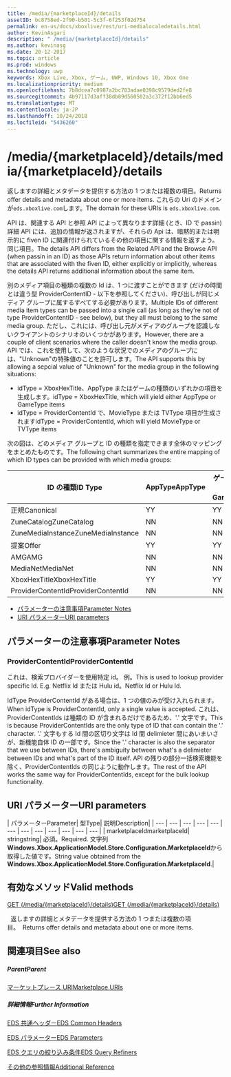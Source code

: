 ```yaml
---
title: /media/{marketplaceId}/details
assetID: bc8758ed-2f90-b501-5c3f-6f253f02d754
permalink: en-us/docs/xboxlive/rest/uri-medialocaledetails.html
author: KevinAsgari
description: " /media/{marketplaceId}/details"
ms.author: kevinasg
ms.date: 20-12-2017
ms.topic: article
ms.prod: windows
ms.technology: uwp
keywords: Xbox Live, Xbox, ゲーム, UWP, Windows 10, Xbox One
ms.localizationpriority: medium
ms.openlocfilehash: 7b8dcea7c0987a2bc783adae0398c9579ded2fe8
ms.sourcegitcommit: 4b97117d3aff38db89d560502a3c372f12bb6ed5
ms.translationtype: MT
ms.contentlocale: ja-JP
ms.lasthandoff: 10/24/2018
ms.locfileid: "5436260"
---
```

# <a name="mediamarketplaceiddetails"></a><span data-ttu-id="1d24d-104">/media/{marketplaceId}/details</span><span class="sxs-lookup"><span data-stu-id="1d24d-104">/media/{marketplaceId}/details</span></span>
<span data-ttu-id="1d24d-105">返しますの詳細とメタデータを提供する方法の 1 つまたは複数の項目。</span><span class="sxs-lookup"><span data-stu-id="1d24d-105">Returns offer details and metadata about one or more items.</span></span> <span data-ttu-id="1d24d-106">これらの Uri のドメインが`eds.xboxlive.com`します。</span><span class="sxs-lookup"><span data-stu-id="1d24d-106">The domain for these URIs is `eds.xboxlive.com`.</span></span>
 
<span data-ttu-id="1d24d-107">API は、関連する API と参照 API によって異なります詳細 (とき、ID で passin) 詳細 API には、追加の情報が返されますが、それらの Api は、暗黙的または明示的に fiven ID に関連付けられているその他の項目に関する情報を返すよう。同じ項目。</span><span class="sxs-lookup"><span data-stu-id="1d24d-107">The details API differs from the Related API and the Browse API (when passin in an ID) as those APIs return information about other items that are associated with the fiven ID, either explicitly or implicitly, whereas the details API returns additional information about the same item.</span></span>
 
<span data-ttu-id="1d24d-108">別のメディア項目の種類の複数の Id は、1 つに渡すことができます (だけの時間とは違う型 ProviderContentID - 以下を参照してください)、呼び出しが同じメディア グループに属するすべてする必要があります。</span><span class="sxs-lookup"><span data-stu-id="1d24d-108">Multiple IDs of different media item types can be passed into a single call (as long as they're not of type ProviderContentID - see below), but they all must belong to the same media group.</span></span> <span data-ttu-id="1d24d-109">ただし、これには、呼び出し元がメディアのグループを認識しないクライアントのシナリオのいくつかがあります。</span><span class="sxs-lookup"><span data-stu-id="1d24d-109">However, there are a couple of client scenarios where the caller doesn't know the media group.</span></span> <span data-ttu-id="1d24d-110">API では、これを使用して、次のような状況でのメディアのグループには、"Unknown"の特殊値のことを許可します。</span><span class="sxs-lookup"><span data-stu-id="1d24d-110">The API supports this by allowing a sepcial value of "Unknown" for the media group in the following situations:</span></span>
 
   * <span data-ttu-id="1d24d-111">idType = XboxHexTitle、AppType またはゲームの種類のいずれかの項目を生成します。</span><span class="sxs-lookup"><span data-stu-id="1d24d-111">idType = XboxHexTitle, which will yield either AppType or GameType items</span></span>
   * <span data-ttu-id="1d24d-112">idType = ProviderContentId で、MovieType または TVType 項目が生成されます</span><span class="sxs-lookup"><span data-stu-id="1d24d-112">idType = ProviderContentId, which will yield MovieType or TVType items</span></span>
  
<span data-ttu-id="1d24d-113">次の図は、どのメディア グループと ID の種類を指定できます全体のマッピングをまとめたものです。</span><span class="sxs-lookup"><span data-stu-id="1d24d-113">The following chart summarizes the entire mapping of which ID types can be provided with which media groups:</span></span>
 
| <span data-ttu-id="1d24d-114">ID の種類</span><span class="sxs-lookup"><span data-stu-id="1d24d-114">ID Type</span></span>| <span data-ttu-id="1d24d-115">AppType</span><span class="sxs-lookup"><span data-stu-id="1d24d-115">AppType</span></span>| <span data-ttu-id="1d24d-116">ゲームの種類</span><span class="sxs-lookup"><span data-stu-id="1d24d-116">GameType</span></span>| <span data-ttu-id="1d24d-117">MovieType</span><span class="sxs-lookup"><span data-stu-id="1d24d-117">MovieType</span></span>| <span data-ttu-id="1d24d-118">MusicArtistType</span><span class="sxs-lookup"><span data-stu-id="1d24d-118">MusicArtistType</span></span>| <span data-ttu-id="1d24d-119">MusicType</span><span class="sxs-lookup"><span data-stu-id="1d24d-119">MusicType</span></span>| <span data-ttu-id="1d24d-120">TVType</span><span class="sxs-lookup"><span data-stu-id="1d24d-120">TVType</span></span>| <span data-ttu-id="1d24d-121">WebVideoType</span><span class="sxs-lookup"><span data-stu-id="1d24d-121">WebVideoType</span></span>| <span data-ttu-id="1d24d-122">Unknown</span><span class="sxs-lookup"><span data-stu-id="1d24d-122">Unknown</span></span>| 
| --- | --- | --- | --- | --- | --- | --- | --- | --- | 
| <span data-ttu-id="1d24d-123">正規</span><span class="sxs-lookup"><span data-stu-id="1d24d-123">Canonical</span></span>| <span data-ttu-id="1d24d-124">Y</span><span class="sxs-lookup"><span data-stu-id="1d24d-124">Y</span></span>| <span data-ttu-id="1d24d-125">Y</span><span class="sxs-lookup"><span data-stu-id="1d24d-125">Y</span></span>| <span data-ttu-id="1d24d-126">Y</span><span class="sxs-lookup"><span data-stu-id="1d24d-126">Y</span></span>| <span data-ttu-id="1d24d-127">Y</span><span class="sxs-lookup"><span data-stu-id="1d24d-127">Y</span></span>| <span data-ttu-id="1d24d-128">Y</span><span class="sxs-lookup"><span data-stu-id="1d24d-128">Y</span></span>| <span data-ttu-id="1d24d-129">Y</span><span class="sxs-lookup"><span data-stu-id="1d24d-129">Y</span></span>| <span data-ttu-id="1d24d-130">Y</span><span class="sxs-lookup"><span data-stu-id="1d24d-130">Y</span></span>| <span data-ttu-id="1d24d-131">N</span><span class="sxs-lookup"><span data-stu-id="1d24d-131">N</span></span>| 
| <span data-ttu-id="1d24d-132">ZuneCatalog</span><span class="sxs-lookup"><span data-stu-id="1d24d-132">ZuneCatalog</span></span>| <span data-ttu-id="1d24d-133">N</span><span class="sxs-lookup"><span data-stu-id="1d24d-133">N</span></span>| <span data-ttu-id="1d24d-134">N</span><span class="sxs-lookup"><span data-stu-id="1d24d-134">N</span></span>| <span data-ttu-id="1d24d-135">Y</span><span class="sxs-lookup"><span data-stu-id="1d24d-135">Y</span></span>| <span data-ttu-id="1d24d-136">Y</span><span class="sxs-lookup"><span data-stu-id="1d24d-136">Y</span></span>| <span data-ttu-id="1d24d-137">Y</span><span class="sxs-lookup"><span data-stu-id="1d24d-137">Y</span></span>| <span data-ttu-id="1d24d-138">Y</span><span class="sxs-lookup"><span data-stu-id="1d24d-138">Y</span></span>| <span data-ttu-id="1d24d-139">N</span><span class="sxs-lookup"><span data-stu-id="1d24d-139">N</span></span>| <span data-ttu-id="1d24d-140">N</span><span class="sxs-lookup"><span data-stu-id="1d24d-140">N</span></span>| 
| <span data-ttu-id="1d24d-141">ZuneMediaInstance</span><span class="sxs-lookup"><span data-stu-id="1d24d-141">ZuneMediaInstance</span></span>| <span data-ttu-id="1d24d-142">N</span><span class="sxs-lookup"><span data-stu-id="1d24d-142">N</span></span>| <span data-ttu-id="1d24d-143">N</span><span class="sxs-lookup"><span data-stu-id="1d24d-143">N</span></span>| <span data-ttu-id="1d24d-144">Y</span><span class="sxs-lookup"><span data-stu-id="1d24d-144">Y</span></span>| <span data-ttu-id="1d24d-145">N</span><span class="sxs-lookup"><span data-stu-id="1d24d-145">N</span></span>| <span data-ttu-id="1d24d-146">Y</span><span class="sxs-lookup"><span data-stu-id="1d24d-146">Y</span></span>| <span data-ttu-id="1d24d-147">Y</span><span class="sxs-lookup"><span data-stu-id="1d24d-147">Y</span></span>| <span data-ttu-id="1d24d-148">N</span><span class="sxs-lookup"><span data-stu-id="1d24d-148">N</span></span>| <span data-ttu-id="1d24d-149">N</span><span class="sxs-lookup"><span data-stu-id="1d24d-149">N</span></span>| 
| <span data-ttu-id="1d24d-150">提案</span><span class="sxs-lookup"><span data-stu-id="1d24d-150">Offer</span></span>| <span data-ttu-id="1d24d-151">Y</span><span class="sxs-lookup"><span data-stu-id="1d24d-151">Y</span></span>| <span data-ttu-id="1d24d-152">Y</span><span class="sxs-lookup"><span data-stu-id="1d24d-152">Y</span></span>| <span data-ttu-id="1d24d-153">Y</span><span class="sxs-lookup"><span data-stu-id="1d24d-153">Y</span></span>| <span data-ttu-id="1d24d-154">N</span><span class="sxs-lookup"><span data-stu-id="1d24d-154">N</span></span>| <span data-ttu-id="1d24d-155">Y</span><span class="sxs-lookup"><span data-stu-id="1d24d-155">Y</span></span>| <span data-ttu-id="1d24d-156">Y</span><span class="sxs-lookup"><span data-stu-id="1d24d-156">Y</span></span>| <span data-ttu-id="1d24d-157">N</span><span class="sxs-lookup"><span data-stu-id="1d24d-157">N</span></span>| <span data-ttu-id="1d24d-158">N</span><span class="sxs-lookup"><span data-stu-id="1d24d-158">N</span></span>| 
| <span data-ttu-id="1d24d-159">AMG</span><span class="sxs-lookup"><span data-stu-id="1d24d-159">AMG</span></span>| <span data-ttu-id="1d24d-160">N</span><span class="sxs-lookup"><span data-stu-id="1d24d-160">N</span></span>| <span data-ttu-id="1d24d-161">N</span><span class="sxs-lookup"><span data-stu-id="1d24d-161">N</span></span>| <span data-ttu-id="1d24d-162">N</span><span class="sxs-lookup"><span data-stu-id="1d24d-162">N</span></span>| <span data-ttu-id="1d24d-163">N</span><span class="sxs-lookup"><span data-stu-id="1d24d-163">N</span></span>| <span data-ttu-id="1d24d-164">Y</span><span class="sxs-lookup"><span data-stu-id="1d24d-164">Y</span></span>| <span data-ttu-id="1d24d-165">N</span><span class="sxs-lookup"><span data-stu-id="1d24d-165">N</span></span>| <span data-ttu-id="1d24d-166">N</span><span class="sxs-lookup"><span data-stu-id="1d24d-166">N</span></span>| <span data-ttu-id="1d24d-167">N</span><span class="sxs-lookup"><span data-stu-id="1d24d-167">N</span></span>| 
| <span data-ttu-id="1d24d-168">MediaNet</span><span class="sxs-lookup"><span data-stu-id="1d24d-168">MediaNet</span></span>| <span data-ttu-id="1d24d-169">N</span><span class="sxs-lookup"><span data-stu-id="1d24d-169">N</span></span>| <span data-ttu-id="1d24d-170">N</span><span class="sxs-lookup"><span data-stu-id="1d24d-170">N</span></span>| <span data-ttu-id="1d24d-171">N</span><span class="sxs-lookup"><span data-stu-id="1d24d-171">N</span></span>| <span data-ttu-id="1d24d-172">N</span><span class="sxs-lookup"><span data-stu-id="1d24d-172">N</span></span>| <span data-ttu-id="1d24d-173">Y</span><span class="sxs-lookup"><span data-stu-id="1d24d-173">Y</span></span>| <span data-ttu-id="1d24d-174">N</span><span class="sxs-lookup"><span data-stu-id="1d24d-174">N</span></span>| <span data-ttu-id="1d24d-175">N</span><span class="sxs-lookup"><span data-stu-id="1d24d-175">N</span></span>| <span data-ttu-id="1d24d-176">N</span><span class="sxs-lookup"><span data-stu-id="1d24d-176">N</span></span>| 
| <span data-ttu-id="1d24d-177">XboxHexTitle</span><span class="sxs-lookup"><span data-stu-id="1d24d-177">XboxHexTitle</span></span>| <span data-ttu-id="1d24d-178">Y</span><span class="sxs-lookup"><span data-stu-id="1d24d-178">Y</span></span>| <span data-ttu-id="1d24d-179">Y</span><span class="sxs-lookup"><span data-stu-id="1d24d-179">Y</span></span>| <span data-ttu-id="1d24d-180">N</span><span class="sxs-lookup"><span data-stu-id="1d24d-180">N</span></span>| <span data-ttu-id="1d24d-181">N</span><span class="sxs-lookup"><span data-stu-id="1d24d-181">N</span></span>| <span data-ttu-id="1d24d-182">N</span><span class="sxs-lookup"><span data-stu-id="1d24d-182">N</span></span>| <span data-ttu-id="1d24d-183">N</span><span class="sxs-lookup"><span data-stu-id="1d24d-183">N</span></span>| <span data-ttu-id="1d24d-184">N</span><span class="sxs-lookup"><span data-stu-id="1d24d-184">N</span></span>| <span data-ttu-id="1d24d-185">Y</span><span class="sxs-lookup"><span data-stu-id="1d24d-185">Y</span></span>| 
| <span data-ttu-id="1d24d-186">ProviderContentId</span><span class="sxs-lookup"><span data-stu-id="1d24d-186">ProviderContentId</span></span>| <span data-ttu-id="1d24d-187">N</span><span class="sxs-lookup"><span data-stu-id="1d24d-187">N</span></span>| <span data-ttu-id="1d24d-188">N</span><span class="sxs-lookup"><span data-stu-id="1d24d-188">N</span></span>| <span data-ttu-id="1d24d-189">Y</span><span class="sxs-lookup"><span data-stu-id="1d24d-189">Y</span></span>| <span data-ttu-id="1d24d-190">N</span><span class="sxs-lookup"><span data-stu-id="1d24d-190">N</span></span>| <span data-ttu-id="1d24d-191">N</span><span class="sxs-lookup"><span data-stu-id="1d24d-191">N</span></span>| <span data-ttu-id="1d24d-192">Y</span><span class="sxs-lookup"><span data-stu-id="1d24d-192">Y</span></span>| <span data-ttu-id="1d24d-193">N</span><span class="sxs-lookup"><span data-stu-id="1d24d-193">N</span></span>| <span data-ttu-id="1d24d-194">Y</span><span class="sxs-lookup"><span data-stu-id="1d24d-194">Y</span></span>| 
 
  * [<span data-ttu-id="1d24d-195">パラメーターの注意事項</span><span class="sxs-lookup"><span data-stu-id="1d24d-195">Parameter Notes</span></span>](#ID4EEH)
  * [<span data-ttu-id="1d24d-196">URI パラメーター</span><span class="sxs-lookup"><span data-stu-id="1d24d-196">URI parameters</span></span>](#ID4EUH)
 
<a id="ID4EEH"></a>

 
## <a name="parameter-notes"></a><span data-ttu-id="1d24d-197">パラメーターの注意事項</span><span class="sxs-lookup"><span data-stu-id="1d24d-197">Parameter Notes</span></span>
 
<a id="ID4EIH"></a>

 
### <a name="providercontentid"></a><span data-ttu-id="1d24d-198">ProviderContentId</span><span class="sxs-lookup"><span data-stu-id="1d24d-198">ProviderContentId</span></span>
 
<span data-ttu-id="1d24d-199">これは、検索プロバイダーを使用特定 id。 例。</span><span class="sxs-lookup"><span data-stu-id="1d24d-199">This is used to lookup provider specific Id. E.g.</span></span> <span data-ttu-id="1d24d-200">Netflix Id または Hulu id。</span><span class="sxs-lookup"><span data-stu-id="1d24d-200">Netflix Id or Hulu Id.</span></span>
 
<span data-ttu-id="1d24d-201">IdType ProviderContentId がある場合は、1 つの値のみが受け入れられます。</span><span class="sxs-lookup"><span data-stu-id="1d24d-201">When idType is ProviderContentId, only a single value is accepted.</span></span> <span data-ttu-id="1d24d-202">これは、ProviderContentIds は種類の ID が含まれるだけであるため、'.' 文字です。</span><span class="sxs-lookup"><span data-stu-id="1d24d-202">This is because ProviderContentIds are the only type of ID that can contain the '.' character.</span></span> <span data-ttu-id="1d24d-203">'.' 文字もする Id 間の区切り文字は Id 間 delimieter 間にあいまいさが、新機能自体 ID の一部です。</span><span class="sxs-lookup"><span data-stu-id="1d24d-203">Since the '.' character is also the separator that we use between IDs, there's ambiguity between what's a delimieter between IDs and what's part of the ID itself.</span></span> <span data-ttu-id="1d24d-204">API の残りの部分一括検索機能を除く、ProviderContentIds の同じように動作します。</span><span class="sxs-lookup"><span data-stu-id="1d24d-204">The rest of the API works the same way for ProviderContentIds, except for the bulk lookup functionality.</span></span>
   
<a id="ID4EUH"></a>

 
## <a name="uri-parameters"></a><span data-ttu-id="1d24d-205">URI パラメーター</span><span class="sxs-lookup"><span data-stu-id="1d24d-205">URI parameters</span></span>
 
| <span data-ttu-id="1d24d-206">パラメーター</span><span class="sxs-lookup"><span data-stu-id="1d24d-206">Parameter</span></span>| <span data-ttu-id="1d24d-207">型</span><span class="sxs-lookup"><span data-stu-id="1d24d-207">Type</span></span>| <span data-ttu-id="1d24d-208">説明</span><span class="sxs-lookup"><span data-stu-id="1d24d-208">Description</span></span>| 
| --- | --- | --- | --- | --- | --- | --- | --- | --- | --- | --- | --- | 
| <span data-ttu-id="1d24d-209">marketplaceId</span><span class="sxs-lookup"><span data-stu-id="1d24d-209">marketplaceId</span></span>| <span data-ttu-id="1d24d-210">string</span><span class="sxs-lookup"><span data-stu-id="1d24d-210">string</span></span>| <span data-ttu-id="1d24d-211">必須。</span><span class="sxs-lookup"><span data-stu-id="1d24d-211">Required.</span></span> <span data-ttu-id="1d24d-212">文字列<b>Windows.Xbox.ApplicationModel.Store.Configuration.MarketplaceId</b>から取得した値です。</span><span class="sxs-lookup"><span data-stu-id="1d24d-212">String value obtained from the <b>Windows.Xbox.ApplicationModel.Store.Configuration.MarketplaceId</b>.</span></span>| 
  
<a id="ID4EWAAC"></a>

 
## <a name="valid-methods"></a><span data-ttu-id="1d24d-213">有効なメソッド</span><span class="sxs-lookup"><span data-stu-id="1d24d-213">Valid methods</span></span>

[<span data-ttu-id="1d24d-214">GET (/media/{marketplaceId}/details)</span><span class="sxs-lookup"><span data-stu-id="1d24d-214">GET (/media/{marketplaceId}/details)</span></span>](uri-medialocaledetailsget.md)

<span data-ttu-id="1d24d-215">&nbsp;&nbsp;返しますの詳細とメタデータを提供する方法の 1 つまたは複数の項目。</span><span class="sxs-lookup"><span data-stu-id="1d24d-215">&nbsp;&nbsp;Returns offer details and metadata about one or more items.</span></span> 
 
<a id="ID4EABAC"></a>

 
## <a name="see-also"></a><span data-ttu-id="1d24d-216">関連項目</span><span class="sxs-lookup"><span data-stu-id="1d24d-216">See also</span></span>
 
<a id="ID4ECBAC"></a>

 
##### <a name="parent"></a><span data-ttu-id="1d24d-217">Parent</span><span class="sxs-lookup"><span data-stu-id="1d24d-217">Parent</span></span> 

[<span data-ttu-id="1d24d-218">マーケットプレース URI</span><span class="sxs-lookup"><span data-stu-id="1d24d-218">Marketplace URIs</span></span>](atoc-reference-marketplace.md)

  
<a id="ID4EMBAC"></a>

 
##### <a name="further-information"></a><span data-ttu-id="1d24d-219">詳細情報</span><span class="sxs-lookup"><span data-stu-id="1d24d-219">Further Information</span></span> 

[<span data-ttu-id="1d24d-220">EDS 共通ヘッダー</span><span class="sxs-lookup"><span data-stu-id="1d24d-220">EDS Common Headers</span></span>](../../additional/edscommonheaders.md)

 [<span data-ttu-id="1d24d-221">EDS パラメーター</span><span class="sxs-lookup"><span data-stu-id="1d24d-221">EDS Parameters</span></span>](../../additional/edsparameters.md)

 [<span data-ttu-id="1d24d-222">EDS クエリの絞り込み条件</span><span class="sxs-lookup"><span data-stu-id="1d24d-222">EDS Query Refiners</span></span>](../../additional/edsqueryrefiners.md)

 [<span data-ttu-id="1d24d-223">その他の参照情報</span><span class="sxs-lookup"><span data-stu-id="1d24d-223">Additional Reference</span></span>](../../additional/atoc-xboxlivews-reference-additional.md)

   